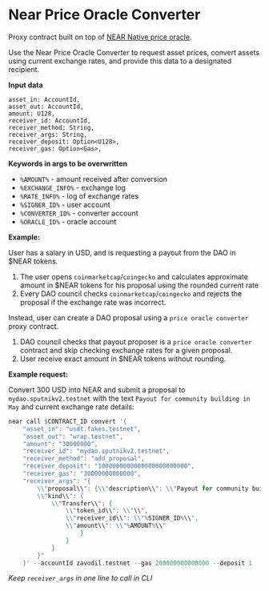 Near Price Oracle Converter
===

Proxy contract built on top of [NEAR Native price oracle](https://github.com/NearDeFi/price-oracle).

Use the Near Price Oracle Converter to request asset prices, convert assets using current exchange rates, and provide this data to a designated recipient.

**Input data**

```
asset_in: AccountId,
asset_out: AccountId,
amount: U128,
receiver_id: AccountId,
receiver_method: String,
receiver_args: String,
receiver_deposit: Option<U128>,
receiver_gas: Option<Gas>,
```

**Keywords in args to be overwritten**

- `%AMOUNT%` - amount received after conversion
- `%EXCHANGE_INFO%` - exchange log
- `%RATE_INFO%` - log of exchange rates
- `%SIGNER_ID%` - user account 
- `%CONVERTER_ID%` - converter account
- `%ORACLE_ID%` - oracle account 

**Example:**

User has a salary in USD, and is requesting a payout from the DAO in $NEAR tokens.

1. The user opens `coinmarketcap`/`coingecko` and calculates approximate amount in $NEAR tokens for his proposal using the rounded current rate
2. Every DAO council checks `coinmarketcap`/`coingecko` and  rejects the proposal if the exchange rate was incorrect.

Instead, user can create a DAO proposal using a `price oracle converter` proxy contract.
1. DAO council checks that payout proposer is a `price oracle converter` contract and skip checking exchange rates for a given proposal.
2. User receive exact amount in $NEAR tokens without rounding.

**Example request:**

Convert 300 USD into NEAR and submit a proposal to `mydao.sputnikv2.testnet` with the text `Payout for community building in May` and current exchange rate details:
```rust
near call $CONTRACT_ID convert '{
    "asset_in": "usdt.fakes.testnet", 
    "asset_out": "wrap.testnet", 
    "amount": "30000000", 
    "receiver_id": "mydao.sputnikv2.testnet", 
    "receiver_method": "add_proposal", 
    "receiver_deposit": "1000000000000000000000000", 
    "receiver_gas": "30000000000000", 
    "receiver_args": "{
        \\"proposal\\": {\\"description\\": \\"Payout for community building in May (%EXCHANGE_INFO%)\\", 
        \\"kind\\": { 
            \\"Transfer\\": { 
                \\"token_id\\": \\"\\", 
                \\"receiver_id\\": \\"%SIGNER_ID%\\", 
                \\"amount\\": \\"%AMOUNT%\\" 
                    } 
                } 
            } 
        }" 
    }' --accountId zavodil.testnet --gas 200000000000000 --deposit 1
```
*Keep `receiver_args` in one line to call in CLI*
